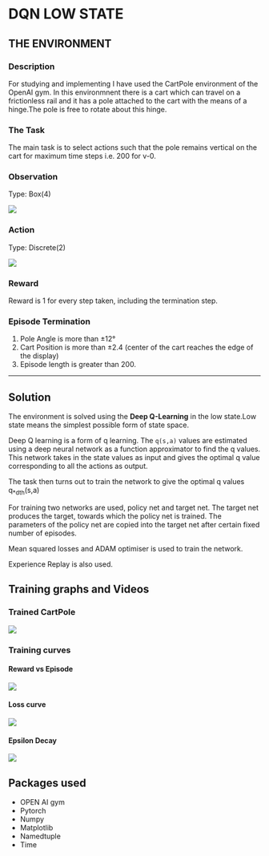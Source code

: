 # DQN LOW STATE

## THE ENVIRONMENT

### Description

For studying and implementing I have used the CartPole environment of the OpenAI gym. In this environmnent there is a cart which can travel on a frictionless rail and it has a pole attached to the cart with the means of a hinge.The pole is free to rotate about this hinge.

### The Task

The main task is to select actions such that the pole remains vertical on the cart for maximum time steps i.e. 200 for v-0.

### Observation

Type: Box(4)

![](https://i.imgur.com/UxZL8FP.png)

### Action

Type: Discrete(2)

![](https://i.imgur.com/ApgXudC.png)

### Reward

Reward is 1 for every step taken, including the termination step.

### Episode Termination


   1. Pole Angle is more than ±12°
   2. Cart Position is more than ±2.4 (center of the cart reaches the edge of the display)
   3. Episode length is greater than 200.
---

## Solution

The environment is solved using the **Deep Q-Learning** in the low state.Low state means the simplest possible form of state space.

Deep Q learning is a form of q learning. The `q(s,a)` values are estimated using a deep neural network as a function approximator to find the q values. This network takes in the state values as input and gives the optimal q value corresponding to all the actions as output.

The task then turns out to train the network to give the optimal q values  q<sub>*dth</sub>(s,a) 

For training two networks are used, policy net and target net. The target net produces the target, towards which the policy net is trained. The parameters of the policy net are copied into the target net after certain fixed number of episodes.

Mean squared losses and ADAM optimiser is used to train the network.

Experience Replay is also used.



## Training graphs and Videos

### Trained CartPole

![](https://i.imgur.com/FMBR42W.gif)

### Training curves

#### Reward vs Episode
![](https://i.imgur.com/QZflkt0.png)

#### Loss curve
![](https://i.imgur.com/uPLsonL.png)

#### Epsilon Decay
![](https://i.imgur.com/CJKwKhG.png)

## Packages used

* OPEN AI gym
* Pytorch
* Numpy
* Matplotlib
* Namedtuple 
* Time
